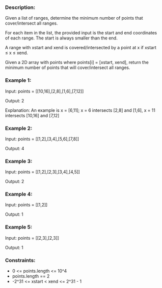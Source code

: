 ### Description:

Given a list of ranges, determine the minimum number of points that cover/intersect all ranges.

For each item in the list, the provided input is the start and end coordinates of each range. The start is always smaller than the end.

A range with xstart and xend is covered/intersected by a point at x if xstart ≤ x ≤ xend.

Given a 2D array with points where points[i] = [xstart, xend], return the minimum number of points that will cover/intersect all ranges.

 

### Example 1:

Input: points = [[10,16],[2,8],[1,6],[7,12]]

Output: 2

Explanation: An example is x = [6,11]; x = 6 intersects [2,8] and [1,6], x = 11 intersects [10,16] and [7,12]

### Example 2:

Input: points = [[1,2],[3,4],[5,6],[7,8]]

Output: 4

### Example 3:

Input: points = [[1,2],[2,3],[3,4],[4,5]]

Output: 2

### Example 4:

Input: points = [[1,2]]

Output: 1

### Example 5:

Input: points = [[2,3],[2,3]]

Output: 1
 


### Constraints:

- 0 <= points.length <= 10^4
- points.length == 2
- -2^31 <= xstart < xend <= 2^31 - 1